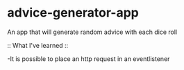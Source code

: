 # advice-generator-app
An app that will generate random advice with each dice roll



:: What I've learned ::

-It is possible to place an http request in an eventlistener
